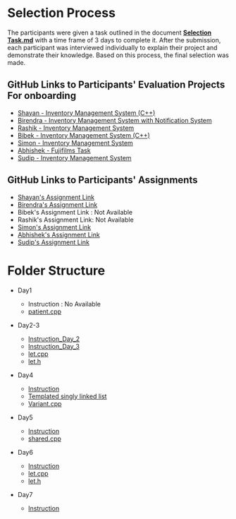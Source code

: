 # Selection Process

The participants were given a task outlined in the document [**Selection Task.md**](https://github.com/bhattaroshan/cpp-training-module/blob/main/Selection%20Task.md) with a time frame of 3 days to complete it. After the submission, each participant was interviewed individually to explain their project and demonstrate their knowledge. Based on this process, the final selection was made.

## GitHub Links to Participants' Evaluation Projects For onboarding
- [Shayan - Inventory Management System (C++)](https://github.com/shayanbista/Inventory-management-system-c-)
- [Birendra - Inventory Management System with Notification System](https://github.com/boharabirendra/InventoryMangSysWithNotiSys?tab=readme-ov-file)
- [Rashik - Inventory Management System](https://github.com/Rashik977/Inventory-management-system)
- [Bibek - Inventory Management System (C++)](https://github.com/bibekthapa007/inventory-cpp)
- [Simon - Inventory Management System](https://github.com/simonchaudhary/InventoryManagementSystem)
- [Abhishek - Fujifilms Task](https://github.com/avyjyo11/fujifilms-task)
- [Sudip - Inventory Management System](https://github.com/sudiprajkunwar/inventory-management)

## GitHub Links to Participants' Assignments
- [Shayan's Assignment Link](https://github.com/shayanbista/cpp_training_assignments)
- [Birendra's Assignment Link](https://github.com/boharabirendra/cpp_training_assignments./tree/main)
- Bibek's Assignment Link : Not Available
- Rashik's Assignment Link: Not Available
- [Simon's Assignment Link](https://github.com/simonchaudhary/cpp_training_assignments)
- [Abhishek's Assignment Link](https://github.com/avyjyo11/cpp_training_assignments)
- [Sudip's Assignment Link](https://github.com/sudiprajkunwar/cpp_training_assignments)

# Folder Structure
- Day1
    - Instruction : No Available
    - [patient.cpp](https://github.com/bhattaroshan/cpp-training-module/blob/main/Day1/patient.cpp)

- Day2-3
    - [Instruction_Day_2](https://github.com/bhattaroshan/cpp-training-module/blob/main/Day2-3/day-2-instructions.md)
    - [Instruction_Day_3](https://github.com/bhattaroshan/cpp-training-module/blob/main/Day2-3/day-3-instructions.md)
    - [let.cpp](https://github.com/bhattaroshan/cpp-training-module/blob/main/Day2-3/let.cpp)
    - [let.h](https://github.com/bhattaroshan/cpp-training-module/blob/main/Day2-3/let.h)

- Day4
    - [Instruction](https://github.com/bhattaroshan/cpp-training-module/blob/main/Day4/day-4-instructions.md)
    - [Templated singly linked list](https://github.com/bhattaroshan/cpp-training-module/blob/main/Day4/templated_singly_linkedlist.cpp)
    - [Variant.cpp](https://github.com/bhattaroshan/cpp-training-module/blob/main/Day4/Variant.cpp)

- Day5
    - [Instruction](https://github.com/bhattaroshan/cpp-training-module/blob/main/Day5/day-5-instructions.md)
    - [shared.cpp](https://github.com/bhattaroshan/cpp-training-module/blob/main/Day5/shared.cpp)

- Day6
    - [Instruction](https://github.com/bhattaroshan/cpp-training-module/blob/main/Day6/day-6-instructions.md)
    - [let.cpp](https://github.com/bhattaroshan/cpp-training-module/blob/main/Day6/let.cpp)
    - [let.h](https://github.com/bhattaroshan/cpp-training-module/blob/main/Day6/let.h)

- Day7
    - [Instruction](https://github.com/bhattaroshan/cpp-training-module/blob/main/Day7/day-7-instructions.md)
